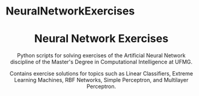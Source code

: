 # NeuralNetworkExercises

<h1 align="center">
     Neural Network Exercises</a>
</h1>
<p align="center"> Python scripts for solving exercises of the Artificial Neural Network discipline of the Master's Degree in Computational Intelligence at UFMG. </p>

<p align="center"> Contains exercise solutions for topics such as Linear Classifiers, Extreme Learning Machines, RBF Networks, Simple Perceptron, and Multilayer Perceptron. </p>
